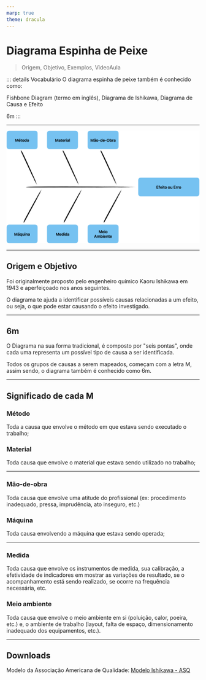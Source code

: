 ```yaml
---
marp: true
theme: dracula
---
```


# Diagrama Espinha de Peixe

> Origem, Objetivo, Exemplos, VideoAula

::: details Vocabulário 
O diagrama espinha de peixe também é conhecido como:

Fishbone Diagram (termo em inglês), 
Diagrama de Ishikawa,
Diagrama de Causa e Efeito

6m
:::

---

![Diagrama Espinha de Peixe](ishikawa.png "Diagrama Espinha de Peixe")

---

## Origem e Objetivo
Foi originalmente proposto pelo engenheiro químico Kaoru Ishikawa em 1943 e aperfeiçoado nos anos seguintes. 

O diagrama te ajuda a identificar possíveis causas relacionadas a um efeito, ou seja, o que pode estar causando o efeito investigado.

---

## 6m

O Diagrama na sua forma tradicional, é composto por "seis pontas", onde cada uma representa um possível tipo de causa a ser identificada.

Todos os grupos de causas a serem mapeados, começam com a letra M, assim sendo, o diagrama também é conhecido como 6m.

---

## Significado de cada M

### Método
Toda a causa que envolve o método em que estava sendo executado o trabalho;

### Material
Toda causa que envolve o material que estava sendo utilizado no trabalho;

---

### Mão-de-obra
Toda causa que envolve uma atitude do profissional (ex: procedimento inadequado, pressa, imprudência, ato inseguro, etc.)

### Máquina
Toda causa envolvendo a máquina que estava sendo operada;

---

### Medida
Toda causa que envolve os instrumentos de medida, sua calibração, a efetividade de indicadores em mostrar as variações de resultado, se o acompanhamento está sendo realizado, se ocorre na frequência necessária, etc.

### Meio ambiente 
Toda causa que envolve o meio ambiente em si (poluição, calor, poeira, etc.) e, o ambiente de trabalho (layout, falta de espaço, dimensionamento inadequado dos equipamentos, etc.).

---

## Downloads

Modelo da Associação Americana de Qualidade: 
[Modelo Ishikawa - ASQ](https://asq.org/-/media/public/sixsigma/tools-exchange/fishbone-cause-and-effect-diagram.xls?la=pt)
